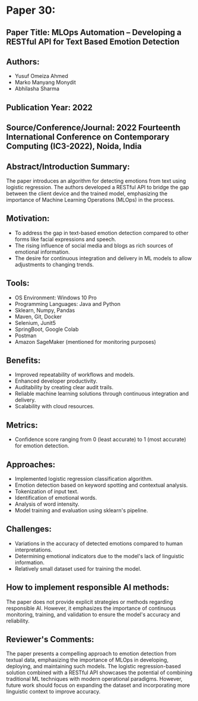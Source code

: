 
# Paper 30:

## Paper Title: MLOps Automation – Developing a RESTful API for Text Based Emotion Detection

## Authors: 
- Yusuf Omeiza Ahmed
- Marko Manyang Monydit
- Abhilasha Sharma

## Publication Year: 2022

## Source/Conference/Journal: 2022 Fourteenth International Conference on Contemporary Computing (IC3-2022), Noida, India

## Abstract/Introduction Summary:
The paper introduces an algorithm for detecting emotions from text using logistic regression. The authors developed a RESTful API to bridge the gap between the client device and the trained model, emphasizing the importance of Machine Learning Operations (MLOps) in the process.

## Motivation:
- To address the gap in text-based emotion detection compared to other forms like facial expressions and speech.
- The rising influence of social media and blogs as rich sources of emotional information.
- The desire for continuous integration and delivery in ML models to allow adjustments to changing trends.

## Tools:
- OS Environment: Windows 10 Pro
- Programming Languages: Java and Python
- Sklearn, Numpy, Pandas
- Maven, Git, Docker
- Selenium, Junit5
- SpringBoot, Google Colab
- Postman
- Amazon SageMaker (mentioned for monitoring purposes)
  
## Benefits:
- Improved repeatability of workflows and models.
- Enhanced developer productivity.
- Auditability by creating clear audit trails.
- Reliable machine learning solutions through continuous integration and delivery.
- Scalability with cloud resources.

## Metrics:
- Confidence score ranging from 0 (least accurate) to 1 (most accurate) for emotion detection.

## Approaches:
- Implemented logistic regression classification algorithm.
- Emotion detection based on keyword spotting and contextual analysis.
- Tokenization of input text.
- Identification of emotional words.
- Analysis of word intensity.
- Model training and evaluation using sklearn's pipeline.

## Challenges:
- Variations in the accuracy of detected emotions compared to human interpretations.
- Determining emotional indicators due to the model's lack of linguistic information.
- Relatively small dataset used for training the model.

## How to implement responsible AI methods:
The paper does not provide explicit strategies or methods regarding responsible AI. However, it emphasizes the importance of continuous monitoring, training, and validation to ensure the model's accuracy and reliability.

## Reviewer's Comments:
The paper presents a compelling approach to emotion detection from textual data, emphasizing the importance of MLOps in developing, deploying, and maintaining such models. The logistic regression-based solution combined with a RESTful API showcases the potential of combining traditional ML techniques with modern operational paradigms. However, future work should focus on expanding the dataset and incorporating more linguistic context to improve accuracy.
